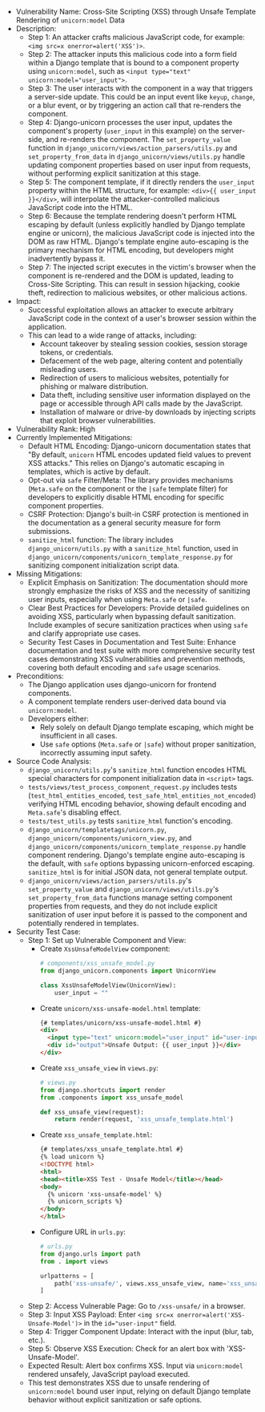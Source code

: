 - Vulnerability Name: Cross-Site Scripting (XSS) through Unsafe Template Rendering of `unicorn:model` Data
- Description:
    - Step 1: An attacker crafts malicious JavaScript code, for example: `<img src=x onerror=alert('XSS')>`.
    - Step 2: The attacker inputs this malicious code into a form field within a Django template that is bound to a component property using `unicorn:model`, such as `<input type="text" unicorn:model="user_input">`.
    - Step 3: The user interacts with the component in a way that triggers a server-side update. This could be an input event like `keyup`, `change`, or a blur event, or by triggering an action call that re-renders the component.
    - Step 4: Django-unicorn processes the user input, updates the component's property (`user_input` in this example) on the server-side, and re-renders the component. The `set_property_value` function in `django_unicorn/views/action_parsers/utils.py` and `set_property_from_data` in `django_unicorn/views/utils.py` handle updating component properties based on user input from requests, without performing explicit sanitization at this stage.
    - Step 5: The component template, if it directly renders the `user_input` property within the HTML structure, for example: `<div>{{ user_input }}</div>`, will interpolate the attacker-controlled malicious JavaScript code into the HTML.
    - Step 6: Because the template rendering doesn't perform HTML escaping by default (unless explicitly handled by Django template engine or unicorn), the malicious JavaScript code is injected into the DOM as raw HTML. Django's template engine auto-escaping is the primary mechanism for HTML encoding, but developers might inadvertently bypass it.
    - Step 7: The injected script executes in the victim's browser when the component is re-rendered and the DOM is updated, leading to Cross-Site Scripting. This can result in session hijacking, cookie theft, redirection to malicious websites, or other malicious actions.
- Impact:
    - Successful exploitation allows an attacker to execute arbitrary JavaScript code in the context of a user's browser session within the application.
    - This can lead to a wide range of attacks, including:
        - Account takeover by stealing session cookies, session storage tokens, or credentials.
        - Defacement of the web page, altering content and potentially misleading users.
        - Redirection of users to malicious websites, potentially for phishing or malware distribution.
        - Data theft, including sensitive user information displayed on the page or accessible through API calls made by the JavaScript.
        - Installation of malware or drive-by downloads by injecting scripts that exploit browser vulnerabilities.
- Vulnerability Rank: High
- Currently Implemented Mitigations:
    - Default HTML Encoding: Django-unicorn documentation states that "By default, `unicorn` HTML encodes updated field values to prevent XSS attacks." This relies on Django's automatic escaping in templates, which is active by default.
    - Opt-out via `safe` Filter/Meta: The library provides mechanisms (`Meta.safe` on the component or the `|safe` template filter) for developers to explicitly disable HTML encoding for specific component properties.
    - CSRF Protection: Django's built-in CSRF protection is mentioned in the documentation as a general security measure for form submissions.
    - `sanitize_html` function: The library includes `django_unicorn/utils.py` with a `sanitize_html` function, used in `django_unicorn/components/unicorn_template_response.py` for sanitizing component initialization script data.
- Missing Mitigations:
    - Explicit Emphasis on Sanitization: The documentation should more strongly emphasize the risks of XSS and the necessity of sanitizing user inputs, especially when using `Meta.safe` or `|safe`.
    - Clear Best Practices for Developers: Provide detailed guidelines on avoiding XSS, particularly when bypassing default sanitization. Include examples of secure sanitization practices when using `safe` and clarify appropriate use cases.
    - Security Test Cases in Documentation and Test Suite: Enhance documentation and test suite with more comprehensive security test cases demonstrating XSS vulnerabilities and prevention methods, covering both default encoding and `safe` usage scenarios.
- Preconditions:
    - The Django application uses django-unicorn for frontend components.
    - A component template renders user-derived data bound via `unicorn:model`.
    - Developers either:
        - Rely solely on default Django template escaping, which might be insufficient in all cases.
        - Use `safe` options (`Meta.safe` or `|safe`) without proper sanitization, incorrectly assuming input safety.
- Source Code Analysis:
    - `django_unicorn/utils.py`'s `sanitize_html` function encodes HTML special characters for component initialization data in `<script>` tags.
    - `tests/views/test_process_component_request.py` includes tests (`test_html_entities_encoded`, `test_safe_html_entities_not_encoded`) verifying HTML encoding behavior, showing default encoding and `Meta.safe`'s disabling effect.
    - `tests/test_utils.py` tests `sanitize_html` function's encoding.
    - `django_unicorn/templatetags/unicorn.py`, `django_unicorn/components/unicorn_view.py`, and `django_unicorn/components/unicorn_template_response.py` handle component rendering. Django's template engine auto-escaping is the default, with `safe` options bypassing unicorn-enforced escaping. `sanitize_html` is for initial JSON data, not general template output.
    - `django_unicorn/views/action_parsers/utils.py`'s `set_property_value` and `django_unicorn/views/utils.py`'s `set_property_from_data` functions manage setting component properties from requests, and they do not include explicit sanitization of user input before it is passed to the component and potentially rendered in templates.
- Security Test Case:
    - Step 1: Set up Vulnerable Component and View:
        - Create `XssUnsafeModelView` component:
            ```python
            # components/xss_unsafe_model.py
            from django_unicorn.components import UnicornView

            class XssUnsafeModelView(UnicornView):
                user_input = ""
            ```
        - Create `unicorn/xss-unsafe-model.html` template:
            ```html
            {# templates/unicorn/xss-unsafe-model.html #}
            <div>
              <input type="text" unicorn:model="user_input" id="user-input">
              <div id="output">Unsafe Output: {{ user_input }}</div>
            </div>
            ```
        - Create `xss_unsafe_view` in `views.py`:
            ```python
            # views.py
            from django.shortcuts import render
            from .components import xss_unsafe_model

            def xss_unsafe_view(request):
                return render(request, 'xss_unsafe_template.html')
            ```
        - Create `xss_unsafe_template.html`:
            ```html
            {# templates/xss_unsafe_template.html #}
            {% load unicorn %}
            <!DOCTYPE html>
            <html>
            <head><title>XSS Test - Unsafe Model</title></head>
            <body>
              {% unicorn 'xss-unsafe-model' %}
              {% unicorn_scripts %}
            </body>
            </html>
            ```
        - Configure URL in `urls.py`:
            ```python
            # urls.py
            from django.urls import path
            from . import views

            urlpatterns = [
                path('xss-unsafe/', views.xss_unsafe_view, name='xss_unsafe_view'),
            ]
            ```
    - Step 2: Access Vulnerable Page: Go to `/xss-unsafe/` in a browser.
    - Step 3: Input XSS Payload: Enter `<img src=x onerror=alert('XSS-Unsafe-Model')>` in the `id="user-input"` field.
    - Step 4: Trigger Component Update: Interact with the input (blur, tab, etc.).
    - Step 5: Observe XSS Execution: Check for an alert box with 'XSS-Unsafe-Model'.
    - Expected Result: Alert box confirms XSS. Input via `unicorn:model` rendered unsafely, JavaScript payload executed.
    - This test demonstrates XSS due to unsafe rendering of `unicorn:model` bound user input, relying on default Django template behavior without explicit sanitization or safe options.
